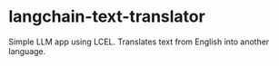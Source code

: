 # langchain-text-translator
Simple LLM app using LCEL. Translates text from English into another language.
